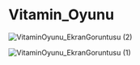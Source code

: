 # Vitamin_Oyunu

![VitaminOyunu_EkranGoruntusu (2)](https://user-images.githubusercontent.com/75799790/135471943-095001be-7107-4327-a59c-05b34982e355.png)

![VitaminOyunu_EkranGoruntusu (1)](https://user-images.githubusercontent.com/75799790/135471951-11ee6f32-07ba-42f5-9876-039d9b5805c4.png)
